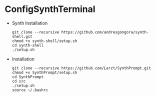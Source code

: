 # ConfigSynthTerminal
  * Synth Installation
    ```plaintext
    git clone --recursive https://github.com/andresgongora/synth-shell.git
    chmod +x synth-shell/setup.sh
    cd synth-shell
    ./setup.sh
    ```
    
  * Installation
    ```plaintext
    git clone --recursive https://github.com/Larzt/SynthPrompt.git
    chmod +x SynthPrompt/setup.sh
    cd SynthPrompt
    cd src
    ./setup.sh
    source ~/.bashrc
    ```
  
